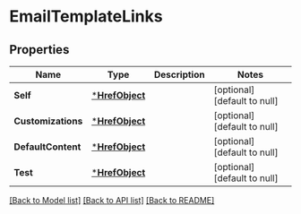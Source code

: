 # EmailTemplateLinks

## Properties
Name | Type | Description | Notes
------------ | ------------- | ------------- | -------------
**Self** | [***HrefObject**](HrefObject.md) |  | [optional] [default to null]
**Customizations** | [***HrefObject**](HrefObject.md) |  | [optional] [default to null]
**DefaultContent** | [***HrefObject**](HrefObject.md) |  | [optional] [default to null]
**Test** | [***HrefObject**](HrefObject.md) |  | [optional] [default to null]

[[Back to Model list]](../README.md#documentation-for-models) [[Back to API list]](../README.md#documentation-for-api-endpoints) [[Back to README]](../README.md)

